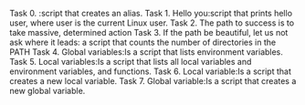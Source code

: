 Task 0. <o> :script that creates an alias.
Task 1. Hello you:script that prints hello user, where user is the current Linux user.
Task 2. The path to success is to take massive, determined action
Task 3. If the path be beautiful, let us not ask where it leads: a script that counts the number of directories in the PATH
Task 4. Global variables:Is a script that lists environment variables.
Task 5. Local variables:Is a script that lists all local variables and environment variables, and functions.
Task 6. Local variable:Is a script that creates a new local variable.
Task 7. Global variable:Is a script that creates a new global variable.
